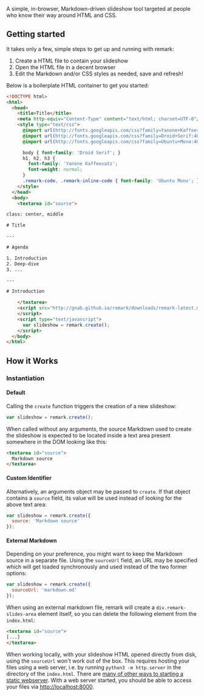 A simple, in-browser, Markdown-driven slideshow tool targeted at people who know their way around HTML and CSS.

## Getting started

It takes only a few, simple steps to get up and running with remark:

1. Create a HTML file to contain your slideshow
2. Open the HTML file in a decent browser
3. Edit the Markdown and/or CSS styles as needed, save and refresh!

Below is a boilerplate HTML container to get you started:

```html
<!DOCTYPE html>
<html>
  <head>
    <title>Title</title>
    <meta http-equiv="Content-Type" content="text/html; charset=UTF-8"/>
    <style type="text/css">
      @import url(http://fonts.googleapis.com/css?family=Yanone+Kaffeesatz);
      @import url(http://fonts.googleapis.com/css?family=Droid+Serif:400,700,400italic);
      @import url(http://fonts.googleapis.com/css?family=Ubuntu+Mono:400,700,400italic);

      body { font-family: 'Droid Serif'; }
      h1, h2, h3 {
        font-family: 'Yanone Kaffeesatz';
        font-weight: normal;
      }
      .remark-code, .remark-inline-code { font-family: 'Ubuntu Mono'; }
    </style>
  </head>
  <body>
    <textarea id="source">

class: center, middle

# Title

---

# Agenda

1. Introduction
2. Deep-dive
3. ...

---

# Introduction

    </textarea>
    <script src="http://gnab.github.io/remark/downloads/remark-latest.min.js" type="text/javascript">
    </script>
    <script type="text/javascript">
      var slideshow = remark.create();
    </script>
  </body>
</html>
```

## How it Works

### Instantiation

#### Default

Calling the `create` function triggers the creation of a new slideshow:

```javascript
var slideshow = remark.create();
```

When called without any arguments, the source Markdown used to create the slideshow is expected to be located inside a text area present somewhere in the DOM looking like this:

```html
<textarea id="source">
  Markdown source
</textarea>
```

#### Custom Identifier

Alternatively, an arguments object may be passed to `create`. If that object contains a `source` field, its value will be used instead of looking for the above text area:

```javascript
var slideshow = remark.create({
  source: 'Markdown source'
});
```

#### External Markdown

Depending on your preference, you might want to keep the Markdown source in a separate file. Using the `sourceUrl` field, an URL may be specified which will get loaded synchronously and used instead of the two former options:

```javascript
var slideshow = remark.create({
  sourceUrl: 'markdown.md'
});
```

When using an external markdown file, remark will create a `div.remark-slides-area` element itself, so you can delete the following element from the `index.html`:

```html
<textarea id="source">
[...]
</textarea>
```

When working locally, with your slideshow HTML opened directly from disk, using the `sourceUrl` won't work out of the box. This requires hosting your files using a web server, i.e. by running `python3 -m http.server` in the directory of the `index.html`. There are [many of other ways to starting a static webserver](https://gist.github.com/willurd/5720255). With a web server started, you should be able to access your files via [http://localhost:8000](http://localhost:8000).
